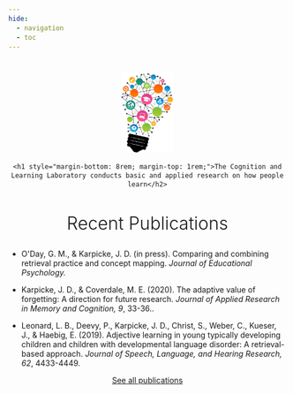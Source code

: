 ```yaml
---
hide:
  - navigation
  - toc
---
```


#

<div style="text-align:center;">
    <img src="img/bigstock-lightbulb-vector.png" style="height:144px">

    <h1 style="margin-bottom: 8rem; margin-top: 1rem;">The Cognition and Learning Laboratory conducts basic and applied research on how people learn</h2>

  <h2 style="font-size:2rem;font-weight:300">Recent Publications</h2>
</div>

- O'Day, G. M., & Karpicke, J. D. (in press). Comparing and combining retrieval practice and concept mapping. _Journal of Educational Psychology._

- Karpicke, J. D., & Coverdale, M. E. (2020). The adaptive value of forgetting: A direction for future research. _Journal of Applied Research in Memory and Cognition, 9_, 33-36..

- Leonard, L. B., Deevy, P., Karpicke, J. D., Christ, S., Weber, C., Kueser, J., & Haebig, E. (2019). Adjective learning in young typically developing children and children with developmental language disorder: A retrieval-based approach. _Journal of Speech, Language, and Hearing Research, 62_, 4433-4449.

<div style="text-align: center; margin-bottom: "><a href="./publications/">See all publications</a></div>
